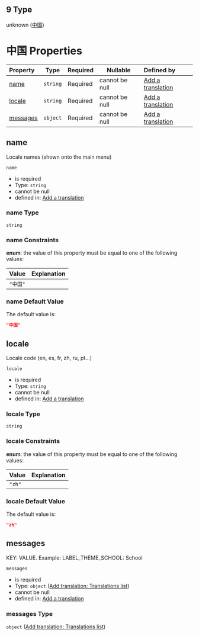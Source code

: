 ## 9 Type

unknown ([中国](add-translation-anyof-中国.md))

# 中国 Properties

| Property              | Type     | Required | Nullable       | Defined by                                                                                                                                        |
| :-------------------- | -------- | -------- | -------------- | :------------------------------------------------------------------------------------------------------------------------------------------------ |
| [name](#name)         | `string` | Required | cannot be null | [Add a translation](add-translation-anyof-中国-properties-name.md "add-translation.json#/anyOf/9/properties/name")                                  |
| [locale](#locale)     | `string` | Required | cannot be null | [Add a translation](add-translation-anyof-中国-properties-locale.md "add-translation.json#/anyOf/9/properties/locale")                              |
| [messages](#messages) | `object` | Required | cannot be null | [Add a translation](add-translation-anyof-中国-properties-add-translation-translations-list.md "add-translation.json#/anyOf/9/properties/messages") |

## name

Locale names (shown onto the main menu)


`name`

-   is required
-   Type: `string`
-   cannot be null
-   defined in: [Add a translation](add-translation-anyof-中国-properties-name.md "add-translation.json#/anyOf/9/properties/name")

### name Type

`string`

### name Constraints

**enum**: the value of this property must be equal to one of the following values:

| Value  | Explanation |
| :----- | ----------- |
| `"中国"` |             |

### name Default Value

The default value is:

```json
"中国"
```

## locale

Locale code (en, es, fr, zh, ru, pt...)


`locale`

-   is required
-   Type: `string`
-   cannot be null
-   defined in: [Add a translation](add-translation-anyof-中国-properties-locale.md "add-translation.json#/anyOf/9/properties/locale")

### locale Type

`string`

### locale Constraints

**enum**: the value of this property must be equal to one of the following values:

| Value  | Explanation |
| :----- | ----------- |
| `"zh"` |             |

### locale Default Value

The default value is:

```json
"zh"
```

## messages

KEY: VALUE. Example: LABEL_THEME_SCHOOL: School


`messages`

-   is required
-   Type: `object` ([Add translation: Translations list](add-translation-anyof-中国-properties-add-translation-translations-list.md))
-   cannot be null
-   defined in: [Add a translation](add-translation-anyof-中国-properties-add-translation-translations-list.md "add-translation.json#/anyOf/9/properties/messages")

### messages Type

`object` ([Add translation: Translations list](add-translation-anyof-中国-properties-add-translation-translations-list.md))
